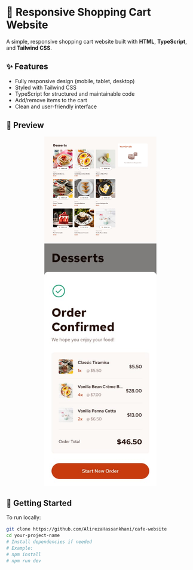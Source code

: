 # 🛒 Responsive Shopping Cart Website

A simple, responsive shopping cart website built with **HTML**, **TypeScript**, and **Tailwind CSS**.

## ✨ Features

- Fully responsive design (mobile, tablet, desktop)
- Styled with Tailwind CSS
- TypeScript for structured and maintainable code
- Add/remove items to the cart
- Clean and user-friendly interface

## 📸 Preview

<div align="center">
  <img src="./assets/desktop-design-empty.jpg" alt="Preview 1" width="300"/>
  <img src="./assets/mobile-design-order-confirmation.jpg" alt="Preview 2" width="300"/>
</div>

## 🚀 Getting Started

To run locally:

```bash
git clone https://github.com/AlirezaHassankhani/cafe-website
cd your-project-name
# Install dependencies if needed
# Example:
# npm install
# npm run dev
